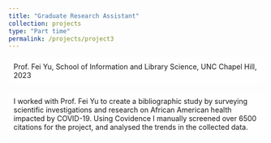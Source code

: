 ```yaml
---
title: "Graduate Research Assistant"
collection: projects
type: "Part time"
permalink: /projects/project3
---
```


<style>
  body {
    background-image: url('https://github.com/maitrey-gramo/maitrey-gramo.github.io/assets/111958072/0d639ecc-ba0b-43fc-a059-f701c14ee89a');
    background-repeat: no-repeat;
    background-attachment: fixed; 
    background-size: cover;
  }

  #rcorners {
    border-radius: 10px;
    background: rgba(255, 255, 255, 0.5);
    background-position: left top;
    background-repeat: repeat;
    padding: 10px;
  }
</style>

<p id="rcorners">Prof. Fei Yu, School of Information and Library Science, UNC Chapel Hill, 2023</p>

<p id="rcorners">I worked with Prof. Fei Yu to create a bibliographic study by surveying scientific investigations and research on African American health impacted by COVID-19. Using Covidence I manually screened over 6500 citations for the project, and analysed the trends in the collected data.</p>
